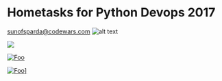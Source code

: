 # Hometasks for Python Devops 2017

[sunofsparda@codewars.com](https://www.codewars.com/users/sunofsparda) ![alt text][logo] 

[logo]: https://www.codewars.com/assets/logos/logo-square-red-big-dc2f35502ee2b60882a41327c529521c.png


[<img src="http://thailore.com/images/content/works/logo.jpg">](https://www.codewars.com/users/sunofsparda)


[![Foo](http://thailore.com/images/content/works/logo.jpg)](https://www.codewars.com/users/sunofsparda)


<a href="https://www.codewars.com/users/sunofsparda" rel="some text">![Foo](http://thailore.com/images/content/works/logo.jpg)]</a>